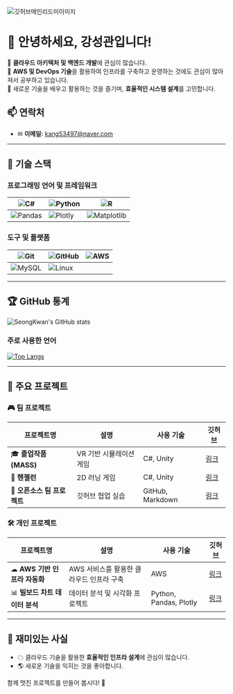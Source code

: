 ![깃허브메인리드미이미지](https://user-images.githubusercontent.com/99636945/201246851-6b59dc49-db1c-4e34-841c-5032df668b6c.png)

# 👋 안녕하세요, 강성관입니다!

🔹 **클라우드 아키텍처 및 백엔드 개발**에 관심이 많습니다.  
🔹 **AWS 및 DevOps 기술**을 활용하여 인프라를 구축하고 운영하는 것에도 관심이 많아져서 공부하고 있습니다.  
🔹 새로운 기술을 배우고 활용하는 것을 즐기며, **효율적인 시스템 설계**를 고민합니다.  

## 📫 연락처
- ✉ **이메일:** kang53497@naver.com

---

## 🚀 기술 스택

### **프로그래밍 언어 및 프레임워크**
| ![C#](https://img.shields.io/badge/CSharp-239120?style=flat-square&logo=CSharp&logoColor=white) | ![Python](https://img.shields.io/badge/Python-3776AB?style=flat-square&logo=Python&logoColor=white) | ![R](https://img.shields.io/badge/R-276DC3?style=flat-square&logo=R&logoColor=white) |
|---|---|---|
| ![Pandas](https://img.shields.io/badge/pandas-150458?style=flat-square&logo=pandas&logoColor=white) | ![Plotly](https://img.shields.io/badge/Plotly-3F4F75?style=flat-square&logo=Plotly&logoColor=white) | ![Matplotlib](https://img.shields.io/badge/Matplotlib-11557C?style=flat-square&logo=Matplotlib&logoColor=white) |

### **도구 및 플랫폼**
| ![Git](https://img.shields.io/badge/Git-F05032?style=flat-square&logo=Git&logoColor=white) | ![GitHub](https://img.shields.io/badge/GitHub-181717?style=flat-square&logo=GitHub&logoColor=white) | ![AWS](https://img.shields.io/badge/AWS-007396?style=flat-square&logo=AmazonAWS&logoColor=white) |
|---|---|---|
| ![MySQL](https://img.shields.io/badge/MySQL-4479A1?style=flat-square&logo=MySQL&logoColor=white) | ![Linux](https://img.shields.io/badge/Linux-FCC624?style=flat-square&logo=Linux&logoColor=white) |

---

## 🏆 GitHub 통계
![SeongKwan's GitHub stats](https://github-readme-stats.vercel.app/api?username=KangSeongKwan&theme=chartreuse-dark&show_icons=true)

### **주로 사용한 언어**
[![Top Langs](https://github-readme-stats.vercel.app/api/top-langs/?username=KangSeongKwan&langs_count=5&theme=chartreuse-dark)](https://github.com/KangSeongKwan)

---

## 📌 주요 프로젝트
### 🎮 팀 프로젝트
| 프로젝트명 | 설명 | 사용 기술 | 깃허브 |
|---|---|---|---|
| 🎓 **졸업작품 (MASS)** | VR 기반 시뮬레이션 게임 | C#, Unity | [링크](https://github.com/KangSeongKwan/GraduateProject) |
| 🏃 **헨젤런** | 2D 러닝 게임 | C#, Unity | [링크](https://github.com/KangSeongKwan/HenzelRun) |
| 📝 **오픈소스 팀 프로젝트** | 깃허브 협업 실습 | GitHub, Markdown | [링크](https://github.com/KANGSINCHAE/KANGSINCHAE) |

### 🛠 개인 프로젝트
| 프로젝트명 | 설명 | 사용 기술 | 깃허브 |
|---|---|---|---|
| ☁ **AWS 기반 인프라 자동화** | AWS 서비스를 활용한 클라우드 인프라 구축 | AWS | [링크](https://github.com/Flash-Box/FlashBox) |
| 📊 **빌보드 차트 데이터 분석** | 데이터 분석 및 시각화 프로젝트 | Python, Pandas, Plotly | [링크](https://github.com/KangSeongKwan/PythonProject/tree/main/DataAnalyze) |

---

## 🎯 재미있는 사실
- ☁ 클라우드 기술을 활용한 **효율적인 인프라 설계**에 관심이 많습니다.
- 🌎 새로운 기술을 익히는 것을 좋아합니다.

함께 멋진 프로젝트를 만들어 봅시다! 🚀
